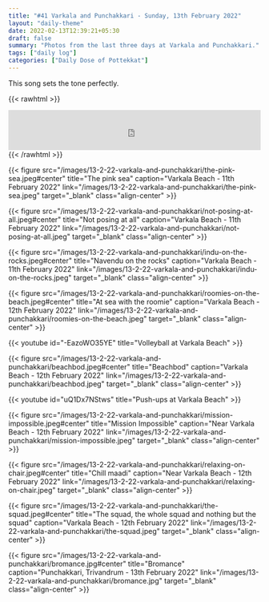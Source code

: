 ```yaml
---
title: "#41 Varkala and Punchakkari - Sunday, 13th February 2022"
layout: "daily-theme"
date: 2022-02-13T12:39:21+05:30
draft: false
summary: "Photos from the last three days at Varkala and Punchakkari."
tags: ["daily log"]
categories: ["Daily Dose of Pottekkat"]
---
```


This song sets the tone perfectly.

{{< rawhtml >}}
<iframe src="https://open.spotify.com/embed/track/3AJwUDP919kvQ9QcozQPxg?utm_source=generator&theme=0" width="100%" height="80" frameBorder="0" allowfullscreen="" allow="autoplay; clipboard-write; encrypted-media; fullscreen; picture-in-picture"></iframe>
{{< /rawhtml >}}

{{< figure src="/images/13-2-22-varkala-and-punchakkari/the-pink-sea.jpeg#center" title="The pink sea" caption="Varkala Beach - 11th February 2022" link="/images/13-2-22-varkala-and-punchakkari/the-pink-sea.jpeg" target="_blank" class="align-center" >}}

{{< figure src="/images/13-2-22-varkala-and-punchakkari/not-posing-at-all.jpeg#center" title="Not posing at all" caption="Varkala Beach - 11th February 2022" link="/images/13-2-22-varkala-and-punchakkari/not-posing-at-all.jpeg" target="_blank" class="align-center" >}}

{{< figure src="/images/13-2-22-varkala-and-punchakkari/indu-on-the-rocks.jpeg#center" title="Navendu on the rocks" caption="Varkala Beach - 11th February 2022" link="/images/13-2-22-varkala-and-punchakkari/indu-on-the-rocks.jpeg" target="_blank" class="align-center" >}}

{{< figure src="/images/13-2-22-varkala-and-punchakkari/roomies-on-the-beach.jpeg#center" title="At sea with the  roomie" caption="Varkala Beach - 12th February 2022" link="/images/13-2-22-varkala-and-punchakkari/roomies-on-the-beach.jpeg" target="_blank" class="align-center" >}}

{{< youtube id="-EazoWO35YE" title="Volleyball at Varkala Beach" >}}

{{< figure src="/images/13-2-22-varkala-and-punchakkari/beachbod.jpeg#center" title="Beachbod" caption="Varkala Beach - 12th February 2022" link="/images/13-2-22-varkala-and-punchakkari/beachbod.jpeg" target="_blank" class="align-center" >}}

{{< youtube id="uQ1Dx7NStws" title="Push-ups at Varkala Beach" >}}

{{< figure src="/images/13-2-22-varkala-and-punchakkari/mission-impossible.jpeg#center" title="Mission Impossible" caption="Near Varkala Beach - 12th February 2022" link="/images/13-2-22-varkala-and-punchakkari/mission-impossible.jpeg" target="_blank" class="align-center" >}}

{{< figure src="/images/13-2-22-varkala-and-punchakkari/relaxing-on-chair.jpeg#center" title="Chill maadi" caption="Near Varkala Beach - 12th February 2022" link="/images/13-2-22-varkala-and-punchakkari/relaxing-on-chair.jpeg" target="_blank" class="align-center" >}}

{{< figure src="/images/13-2-22-varkala-and-punchakkari/the-squad.jpeg#center" title="The squad, the whole squad and nothing but the squad" caption="Varkala Beach - 12th February 2022" link="/images/13-2-22-varkala-and-punchakkari/the-squad.jpeg" target="_blank" class="align-center" >}}

{{< figure src="/images/13-2-22-varkala-and-punchakkari/bromance.jpg#center" title="Bromance" caption="Punchakkari, Trivandrum - 13th February 2022" link="/images/13-2-22-varkala-and-punchakkari/bromance.jpg" target="_blank" class="align-center" >}}
